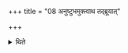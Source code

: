 +++
title = "08 अनुष्टुभमुक्त्वाथ तद्ब्रूयात्"

+++

<details><summary>थिते</summary>

8. Having uttered a (verse in) Anustubh (metre), one should declare that in which someone has committed a mistake;  
</details>
